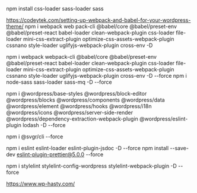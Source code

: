 npm install css-loader sass-loader sass


https://codeytek.com/setting-up-webpack-and-babel-for-your-wordpress-theme/
npm i webpack web pack-cli @babel/core @babel/preset-env @babel/preset-react babel-loader clean-webpack-plugin css-loader file-loader mini-css-extract-plugin optimize-css-assets-webpack-plugin cssnano style-loader uglifyjs-webpack-plugin cross-env -D

npm i webpack webpack-cli @babel/core @babel/preset-env @babel/preset-react babel-loader clean-webpack-plugin css-loader file-loader mini-css-extract-plugin optimize-css-assets-webpack-plugin cssnano style-loader uglifyjs-webpack-plugin cross-env -D --force
npm i node-sass sass-loader sass-mq -D --force

npm i @wordpress/base-styles @wordpress/block-editor @wordpress/blocks @wordpress/components @wordpress/data @wordpress/element @wordpress/hooks @wordpress/i18n @wordpress/icons @wordpress/server-side-render @wordpress/dependency-extraction-webpack-plugin @wordpress/eslint-plugin lodash -D --force

npm i @svgr/cli --force

npm i eslint eslint-loader eslint-plugin-jsdoc -D --force
npm install --save-dev eslint-plugin-prettier@5.0.0 --force

npm i stylelint stylelint-config-wordpress stylelint-webpack-plugin -D --force


https://www.wp-hasty.com/